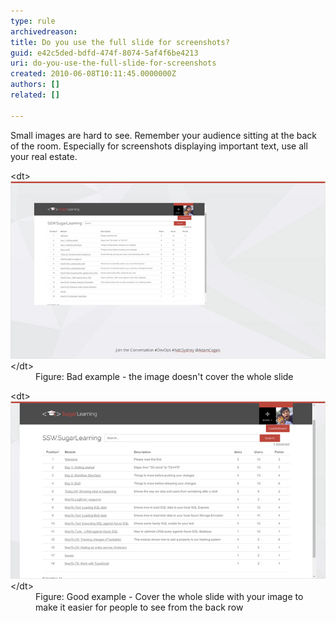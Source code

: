 ```yaml
---
type: rule
archivedreason: 
title: Do you use the full slide for screenshots?
guid: e42c5ded-bdfd-474f-8074-5af4f6be4213
uri: do-you-use-the-full-slide-for-screenshots
created: 2010-06-08T10:11:45.0000000Z
authors: []
related: []

---
```


Small images are hard to see. Remember your audience sitting at the back of the room. Especially for screenshots displaying important text, use all your real estate.  

<!--endintro-->
<dl class="badImage">&lt;dt&gt;
      <img src="badSmall.jpg" alt=""> 
   &lt;/dt&gt;<dd>Figure: Bad example - the image doesn't cover the whole slide</dd></dl><dl class="goodImage">&lt;dt&gt;
      <img src="goodbig.jpg" alt=""> 
   &lt;/dt&gt; 
   <dd>Figure: Good example - Cover the whole slide with your image to make it easier for people to see from the back row</dd></dl>
